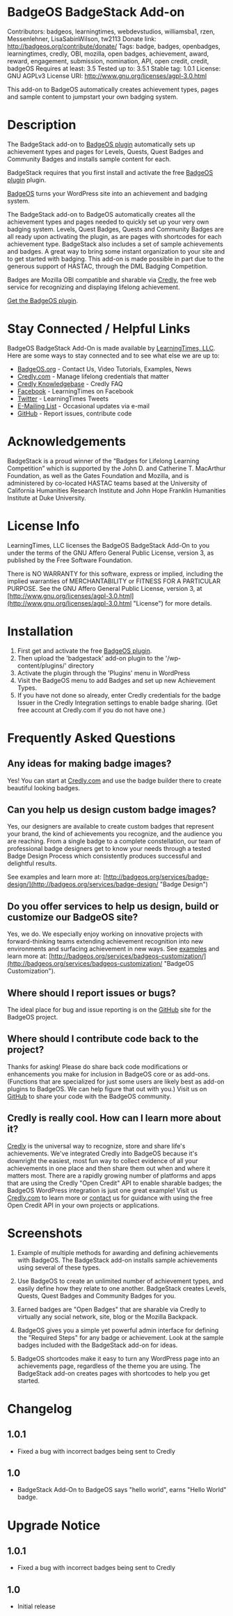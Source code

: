 # BadgeOS BadgeStack Add-on

Contributors: badgeos, learningtimes, webdevstudios, williamsba1, rzen, Messenlehner, LisaSabinWilson, tw2113
Donate link: http://badgeos.org/contribute/donate/
Tags: badge, badges, openbadges, learningtimes, credly, OBI, mozilla, open badges, achievement, award, reward, engagement, submission, nomination, API, open credit, credit, badgeOS
Requires at least: 3.5
Tested up to: 3.5.1
Stable tag: 1.0.1
License: GNU AGPLv3
License URI: http://www.gnu.org/licenses/agpl-3.0.html

This add-on to BadgeOS automatically creates achievement types, pages and sample content to jumpstart your own badging system.

# Description

The BadgeStack add-on to [BadgeOS plugin](http://wordpress.org/extend/plugins/badgeos/ "BadgeOS") automatically sets up achievement types and pages for Levels, Quests, Quest Badges and Community Badges and installs sample content for each.

BadgeStack requires that you first install and activate the free [BadgeOS plugin](http://wordpress.org/extend/plugins/badgeos/ "BadgeOS") plugin.

[BadgeOS](http://www.badgeos.org "BadgeOS") turns your WordPress site into an achievement and badging system.

The BadgeStack add-on to BadgeOS automatically creates all the achievement types and pages needed to quickly set up your very own badging system. Levels, Quest Badges, Quests and Community Badges are all ready upon activating the plugin, as are pages with shortcodes for each achievement type. BadgeStack also includes a set of sample achievements and badges. A great way to bring some instant organization to your site and to get started with badging. This add-on is made possible in part due to the generous support of HASTAC, through the DML Badging Competition.

Badges are Mozilla OBI compatible and sharable via [Credly](https://credly.com/ "Credly.com"), the free web service for recognizing and displaying lifelong achievement.

[Get the BadgeOS plugin](http://wordpress.org/extend/plugins/badgeos/ "BadgeOS").

# Stay Connected / Helpful Links

BadgeOS BadgeStack Add-On is made available by [LearningTimes, LLC](http://www.LearningTimes.com/ "LearningTimes web site"). Here are some ways to stay connected and to see what else we are up to:

* [BadgeOS.org](http://badgeos.org/ "BadgeOS web site") - Contact Us, Video Tutorials, Examples, News
* [Credly.com](https://credly.com/ "Credly web site") - Manage lifelong credentials that matter
* [Credly Knowledgebase](http://support.credly.com/ "Credly FAQ and Support") - Credly FAQ
* [Facebook](https://www.facebook.com/LearningTimes "LearningTimes on Facebook") - LearningTimes on Facebook
* [Twitter](https://twitter.com/LearningTimes "LearningTimes on Facebook") - LearningTimes Tweets
* [E-Mailing List](http://badgeos.org/join-list/ "BadgeOS Occasional Mailing List - No spam!") - Occasional updates via e-mail
* [GitHub](https://github.com/opencredit/badgeos "BadgeOS on GitHub") - Report issues, contribute code

# Acknowledgements

BadgeStack is a proud winner of the “Badges for Lifelong Learning Competition” which is supported by the John D. and Catherine T. MacArthur Foundation, as well as the Gates Foundation and Mozilla, and is administered by co-located HASTAC teams based at the University of California Humanities Research Institute and John Hope Franklin Humanities Institute at Duke University.

# License Info 

LearningTimes, LLC licenses the BadgeOS BadgeStack Add-On to you under the terms of the GNU Affero General Public License, version 3, as published by the Free Software Foundation.

There is NO WARRANTY for this software, express or implied, including the implied warranties of MERCHANTABILITY or FITNESS FOR A PARTICULAR PURPOSE.  See the GNU Affero General Public License, version 3, at [http://www.gnu.org/licenses/agpl-3.0.html](http://www.gnu.org/licenses/agpl-3.0.html "License") for more details.


# Installation


1. First get and activate the free [BadgeOS plugin](http://wordpress.org/extend/plugins/badgeos/ "BadgeOS").
2. Then upload the 'badgestack' add-on plugin to the '/wp-content/plugins/' directory
3. Activate the plugin through the 'Plugins' menu in WordPress
4. Visit the BadgeOS menu to add Badges and set up new Achievement Types.
5. If you have not done so already, enter Credly credentials for the badge Issuer in the Credly Integration settings to enable badge sharing. (Get free account at Credly.com if you do not have one.)


# Frequently Asked Questions 


## Any ideas for making badge images? 

Yes! You can start at [Credly.com](https://credly.com/ "Badge Builder Tool") and use the badge builder there to create beautiful looking badges.

## Can you help us design custom badge images?

Yes, our designers are available to create custom badges that represent your brand, the kind of achievements you recognize, and the audience you are reaching.  From a single badge to a complete constellation, our team of professional badge designers get to know your needs through a tested Badge Design Process which consistently produces successful and delightful results.

See examples and learn more at: [http://badgeos.org/services/badge-design/](http://badgeos.org/services/badge-design/ "Badge Design")

## Do you offer services to help us design, build or customize our BadgeOS site? 

Yes, we do. We especially enjoy working on innovative projects with forward-thinking teams extending achievement recognition into new environments and surfacing achievement in new ways. See [examples](http://badgeos.org/about/sample-sites/ "Sample pojects") and learn more at: [http://badgeos.org/services/badgeos-customization/](http://badgeos.org/services/badgeos-customization/ "BadgeOS Customization").

## Where should I report issues or bugs? 

The ideal place for bug and issue reporting is on the [GitHub](https://github.com/opencredit/badgeos "BadgeOS on GitHub") site for the BadgeOS project.

## Where should I contribute code back to the project? 

Thanks for asking!  Please do share back code modifications or enhancements you make for inclusion in BadgeOS core or as add-ons. (Functions that are specialized for just some users are likely best as add-on plugins to BadgeOS. We can help figure that out with you.) Visit us on [GitHub](https://github.com/opencredit/badgeos "BadgeOS on GitHub") to share your code with the BadgeOS community.

## Credly is really cool. How can I learn more about it? 

[Credly](https://credly.com/ "Credly web site") is the universal way to recognize, store and share life's achievements. We've integrated Credly into BadgeOS because it's downright the easiest, most fun way to collect evidence of all your achievements in one place and then share them out when and where it matters most. There are a rapidly growing number of platforms and apps that are using the Credly "Open Credit" API to enable sharable badges; the BadgeOS WordPress integration is just one great example! Visit us [Credly.com](https://credly.com "Credly on the Web") to learn more or [contact](https://credly.com/contact "Contact us") us for guidance with using the free Open Credit API in your own projects or applications.


# Screenshots 

1. Example of multiple methods for awarding and defining achievements with BadgeOS. The BadgeStack add-on installs sample achievements using several of these types.

2. Use BadgeOS to create an unlimited number of achievement types, and easily define how they relate to one another. BadgeStack creates Levels, Quests, Quest Badges and Community Badges for you.

3. Earned badges are "Open Badges" that are sharable via Credly to virtually any social network, site, blog or the Mozilla Backpack.

4. BadgeOS gives you a simple yet powerful admin interface for defining the "Required Steps" for any badge or achievement. Look at the sample badges included with the BadgeStack add-on for ideas.

5. BadgeOS shortcodes make it easy to turn any WordPress page into an achievements page, regardless of the theme you are using. The BadgeStack add-on creates pages with shortcodes to help you get started.


# Changelog 

## 1.0.1
* Fixed a bug with incorrect badges being sent to Credly

## 1.0 
* BadgeStack Add-On to BadgeOS says "hello world", earns "Hello World" badge.


# Upgrade Notice 

## 1.0.1 
* Fixed a bug with incorrect badges being sent to Credly

## 1.0
* Initial release
